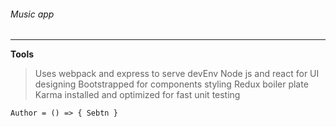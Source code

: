 ###### Music app
-----
**Tools**
> Uses webpack and express to serve devEnv
> Node js and react for UI designing
> Bootstrapped for components styling 
> Redux boiler plate
> Karma installed and optimized for fast unit testing  

`` Author = () => { Sebtn } ``